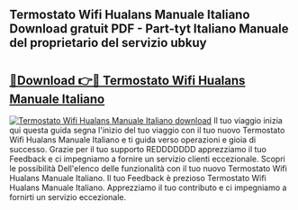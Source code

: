 ## Termostato Wifi Hualans Manuale Italiano Download gratuit PDF - Part-tyt Italiano Manuale del proprietario del servizio ubkuy

# <h2><a href="http://dfe8p3h.blite.top/?on=Termostato+Wifi+Hualans+Manuale+Italiano">🔗Download 👉🔴 Termostato Wifi Hualans Manuale Italiano</a></h2>

[![Termostato Wifi Hualans Manuale Italiano download](https://i.imgur.com/lujVjoI.png)](http://dfe8p3h.blite.top/?on=Termostato+Wifi+Hualans+Manuale+Italiano)
Il tuo viaggio inizia qui questa guida segna l'inizio del tuo viaggio con il tuo nuovo Termostato Wifi Hualans Manuale Italiano e ti guida verso operazioni e gioia di successo. Grazie per il tuo supporto REDDDDDDD apprezziamo il tuo Feedback e ci impegniamo a fornire un servizio clienti eccezionale. Scopri le possibilità Dell'elenco delle funzionalità con il tuo nuovo Termostato Wifi Hualans Manuale Italiano. Il tuo Feedback è prezioso Termostato Wifi Hualans Manuale Italiano. Apprezziamo il tuo contributo e ci impegniamo a fornirti un servizio eccezionale.
